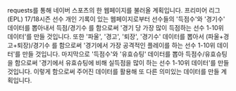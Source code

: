 requests를 통해 네이버 스포츠의 한 웹페이지를 불러올 계획입니다.
프리미어 리그(EPL) 17/18시즌 선수 개인 기록이 있는 웹페이지로부터 선수들의 '득점수'와 '경기수' 데이터를 뽑아내서 득점/경기수 를 함으로써
'경기 당 가장 많이 득점하는 선수 1-10위 데이터'를 만들 것입니다.
또한 '파울', '경고', '퇴장', '경기수' 데이터를 뽑아서 (파울+경고+퇴장)/경기수 를 함으로써 '경기에서 가장 공격적인 플레이를 하는 선수 1-10위
데이터'를 만들 것입니다.
마지막으로 '득점수'와 '유효슈팅' 데이터를 뽑아 득점수/유효슈팅 을 함으로써 '경기에서 유효슈팅에 비해 실득점을 많이 하는 선수 1-10위 데이터'를
만들 것입니다.
이렇게 함으로써 주어진 데이터를 활용해 또 다른 의미있는 데이터를 만들 계획입니다.
